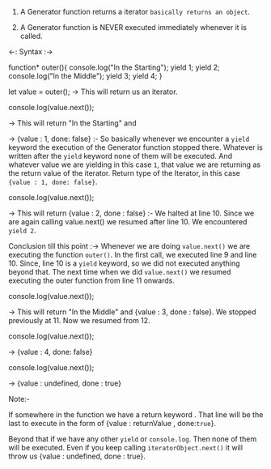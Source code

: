 1. A Generator function returns a iterator `basically returns an object`.

2. A Generator function is NEVER executed immediately whenever it is called.


<-: Syntax :->

function* outer(){
      console.log("In the Starting");
      yield 1;
      yield 2;
      console.log("In the Middle");
      yield 3;
      yield 4;
}

let value = outer(); -> This will return us an iterator.

console.log(value.next()); 

-> This will return "In the Starting" and

-> {value : 1, done: false} :- So basically whenever we encounter a `yield` keyword the execution of the Generator function stopped there. Whatever is written after the `yield` keyword none of them will be executed. And whatever value we are yielding in this case `1`, that value we are returning as the return value of the iterator. Return type of the Iterator, in this case `{value : 1, done: false}`.


console.log(value.next());

-> This will return {value : 2, done : false} :- We halted at line 10. Since we are again calling value.next() we resumed after line 10.
We encountered `yield 2`.

Conclusion till this point :-> Whenever we are doing `value.next()` we are executing the function `outer()`. In the first call, we executed line 9 and line 10. Since, line 10 is a `yield` keyword, so we did not executed anything beyond that. The next time when we did `value.next()` we resumed executing the outer function from line 11 onwards.


console.log(value.next());

-> This will return "In the Middle" and {value : 3, done : false}. We stopped previously at 11. Now we resumed from 12.

console.log(value.next());

-> {value : 4, done: false}


console.log(value.next());

-> {value : undefined, done : true}

Note:-

If somewhere in the function we have a return keyword . That line will be the last to execute in the form of {value : returnValue , done:`true`}.

Beyond that if we have any other `yield` or `console.log`. Then none of them will be executed. Even if you keep calling `iteratorObject.next()` it will throw us {value : undefined, done : true}.